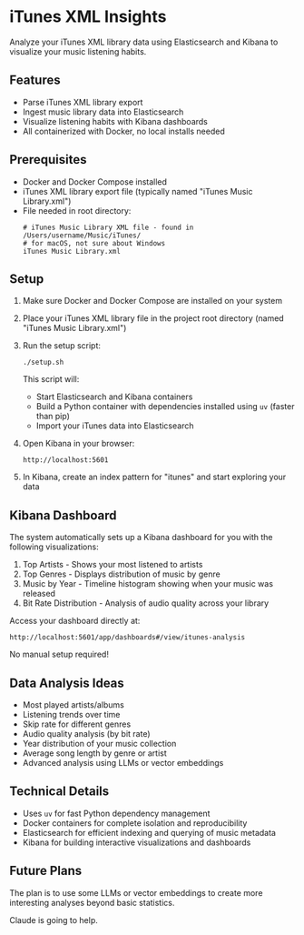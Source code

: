 # iTunes XML Insights

Analyze your iTunes XML library data using Elasticsearch and Kibana to visualize your music listening habits.

## Features

- Parse iTunes XML library export
- Ingest music library data into Elasticsearch
- Visualize listening habits with Kibana dashboards
- All containerized with Docker, no local installs needed

## Prerequisites

- Docker and Docker Compose installed
- iTunes XML library export file (typically named "iTunes Music Library.xml")
- File needed in root directory:
  ```
  # iTunes Music Library XML file - found in /Users/username/Music/iTunes/ 
  # for macOS, not sure about Windows
  iTunes Music Library.xml
  ```

## Setup

1. Make sure Docker and Docker Compose are installed on your system

2. Place your iTunes XML library file in the project root directory (named "iTunes Music Library.xml")

3. Run the setup script:
   ```
   ./setup.sh
   ```
   
   This script will:
   - Start Elasticsearch and Kibana containers
   - Build a Python container with dependencies installed using `uv` (faster than pip)
   - Import your iTunes data into Elasticsearch

4. Open Kibana in your browser:
   ```
   http://localhost:5601
   ```

5. In Kibana, create an index pattern for "itunes" and start exploring your data

## Kibana Dashboard

The system automatically sets up a Kibana dashboard for you with the following visualizations:

1. Top Artists - Shows your most listened to artists
2. Top Genres - Displays distribution of music by genre
3. Music by Year - Timeline histogram showing when your music was released
4. Bit Rate Distribution - Analysis of audio quality across your library

Access your dashboard directly at:
```
http://localhost:5601/app/dashboards#/view/itunes-analysis
```

No manual setup required!

## Data Analysis Ideas

- Most played artists/albums
- Listening trends over time
- Skip rate for different genres
- Audio quality analysis (by bit rate)
- Year distribution of your music collection
- Average song length by genre or artist
- Advanced analysis using LLMs or vector embeddings

## Technical Details

- Uses `uv` for fast Python dependency management
- Docker containers for complete isolation and reproducibility
- Elasticsearch for efficient indexing and querying of music metadata
- Kibana for building interactive visualizations and dashboards

## Future Plans

The plan is to use some LLMs or vector embeddings to create more interesting analyses beyond basic statistics.

Claude is going to help.